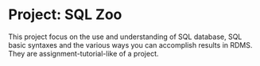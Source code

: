 # Project: SQL Zoo
This project focus on the use and understanding of SQL database, SQL basic syntaxes and the various ways you can accomplish results in RDMS.
They are assignment-tutorial-like of a project.

